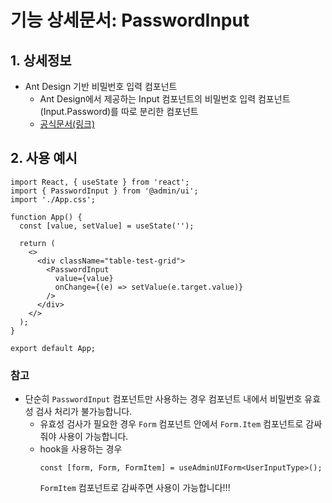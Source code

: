 # 기능 상세문서: PasswordInput

## 1. 상세정보

- Ant Design 기반 비밀번호 입력 컴포넌트
  - Ant Design에서 제공하는 Input 컴포넌트의 비밀번호 입력 컴포넌트(Input.Password)를 따로 분리한 컴포넌트
  - [공식문서(링크)](https://ant.design/components/input#input-demo-password-input)

## 2. 사용 예시

```tsx
import React, { useState } from 'react';
import { PasswordInput } from '@admin/ui';
import './App.css';

function App() {
  const [value, setValue] = useState('');

  return (
    <>
      <div className="table-test-grid">
        <PasswordInput
          value={value}
          onChange={(e) => setValue(e.target.value)}
        />
      </div>
    </>
  );
}

export default App;
```

### 참고

- 단순히 `PasswordInput` 컴포넌트만 사용하는 경우 컴포넌트 내에서 비밀번호 유효성 검사 처리가 불가능합니다.
  - 유효성 검사가 필요한 경우 `Form` 컴포넌트 안에서 `Form.Item` 컴포넌트로 감싸줘야 사용이 가능합니다.
  - hook을 사용하는 경우
    ```tsx
    const [form, Form, FormItem] = useAdminUIForm<UserInputType>();
    ```
    `FormItem` 컴포넌트로 감싸주면 사용이 가능합니다!!!
